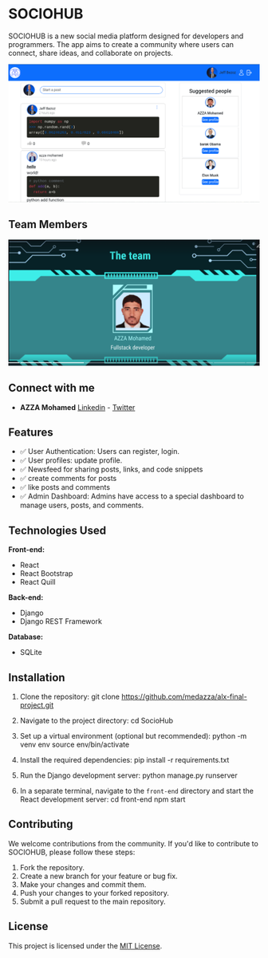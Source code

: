 # SOCIOHUB

SOCIOHUB is a new social media platform designed for developers and programmers. The app aims to create a community where users can connect, share ideas, and collaborate on projects.


![SOCIOHUB Screenshot](./project.png)


## Team Members


![Example Image](./me.png)


## Connect with me

- **AZZA Mohamed**  [Linkedin](https://www.linkedin.com/in/mohamed-azza-a2895385/)  -    [Twitter](https://x.com/midazza27)


## Features

- ✅ User Authentication: Users can register, login.
- ✅ User profiles: update profile.
- ✅ Newsfeed for sharing posts, links, and code snippets
- ✅ create comments for posts
- ✅ like posts and comments
- ✅ Admin Dashboard: Admins have access to a special dashboard to manage users, posts, and comments.

## Technologies Used

**Front-end:**
- React
- React Bootstrap
- React Quill

**Back-end:**
- Django
- Django REST Framework

**Database:**
- SQLite

## Installation

1. Clone the repository:
git clone https://github.com/medazza/alx-final-project.git

2. Navigate to the project directory:
cd SocioHub

3. Set up a virtual environment (optional but recommended):
python -m venv env
source env/bin/activate

4. Install the required dependencies:
pip install -r requirements.txt

5. Run the Django development server:
python manage.py runserver

6. In a separate terminal, navigate to the `front-end` directory and start the React development server:
cd front-end
npm start

## Contributing

We welcome contributions from the community. If you'd like to contribute to SOCIOHUB, please follow these steps:

1. Fork the repository.
2. Create a new branch for your feature or bug fix.
3. Make your changes and commit them.
4. Push your changes to your forked repository.
5. Submit a pull request to the main repository.

## License

This project is licensed under the [MIT License](LICENSE).
